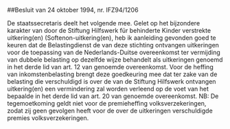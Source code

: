 <meta http-equiv='Content-Type' content='text/html; charset=utf-8' />

##Besluit van 24 oktober 1994, nr. IFZ94/1206

De staatssecretaris deelt het volgende mee.    Gelet op het bijzondere karakter van door de Stiftung Hilfswerk für behinderte Kinder verstrekte uitkering(en) (Softenon-uitkering(en), heb ik aanleiding gevonden goed te keuren dat de Belastingdienst de van deze stichting ontvangen uitkeringen voor de toepassing van de Nederlands-Duitse overeenkomst ter vermijding van dubbele belasting op dezelfde wijze behandelt als uitkeringen genoemd in het derde lid van art. 12 van genoemde overeenkomst. Voor de heffing van inkomstenbelasting brengt deze goedkeuring mee dat ter zake van de belasting die verschuldigd is over de van de Stiftung Hilfswerk ontvangen uitkering(en) een vermindering zal worden verleend op de voet van het bepaalde in het derde lid van art. 20 van genoemde overeenkomst. NB: De tegemoetkoming geldt niet voor de premieheffing volksverzekeringen, zodat zij geen gevolgen heeft voor de over de uitkeringen verschuldigde premies volksverzekeringen.    

